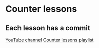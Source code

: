 # Counter lessons
## Each lesson has a commit
[YouTube channel](https://www.youtube.com/c/evgenyux)
[Counter lessons playlist](https://www.youtube.com/playlist?list=PLZNMP8VHyiI9KFCoV1N8RuHYl2EwUZVss)

